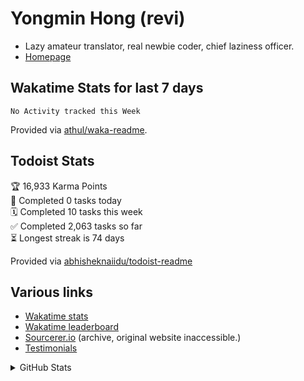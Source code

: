 # Yongmin Hong (revi)

* Lazy amateur translator, real newbie coder, chief laziness officer.
* [Homepage](https://revi.omg.lol)

## Wakatime Stats for last 7 days

<!--START_SECTION:waka-->
```text
No Activity tracked this Week
```
<!--END_SECTION:waka-->

Provided via [athul/waka-readme](https://github.com/athul/waka-readme).

## Todoist Stats
<!-- TODO-IST:START -->
🏆  16,933 Karma Points           
🌸  Completed 0 tasks today           
🗓  Completed 10 tasks this week           
✅  Completed 2,063 tasks so far           
⏳  Longest streak is 74 days
<!-- TODO-IST:END -->

Provided via [abhisheknaiidu/todoist-readme](https://github.com/abhisheknaiidu/todoist-readme)

## Various links

* [Wakatime stats](https://github.com/revi/revi/blob/master/wakatime.md)
* [Wakatime leaderboard](https://wakatime.com/leaders/sec/0d630197-9761-422d-b67c-cd71547c0642/join/taeasttxvy)
* [Sourcerer.io](https://archive.is/cAhEV) (archive, original website inaccessible.)
* [Testimonials](https://github.com/revi/revi/blob/master/testimonial.md)

<details>
<summary>GitHub Stats</summary>
<a href="https://github-readme-stats.vercel.app"><img src="https://github-readme-stats.vercel.app/api?username=revi&count_private=true&show_icons=true&theme=solarized-light&include_all_commits=true" alt="revi's GitHub stats" align=right /></a>
</details>

<!--
GitHub boilerplate
### Hi there 👋

**revi/revi** is a ✨ _special_ ✨ repository because its `README.md` (this file) appears on your GitHub profile.

Here are some ideas to get you started:

- 🔭 I’m currently working on ...
- 🌱 I’m currently learning ...
- 👯 I’m looking to collaborate on ...
- 🤔 I’m looking for help with ...
- 💬 Ask me about ...
- 📫 How to reach me: ...
- 😄 Pronouns: ...
- ⚡ Fun fact: ...
-->
